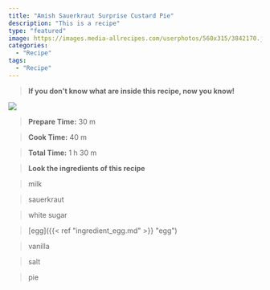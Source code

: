 ```yaml
---
title: "Amish Sauerkraut Surprise Custard Pie"
description: "This is a recipe"
type: "featured"
image: https://images.media-allrecipes.com/userphotos/560x315/3842170.jpg
categories: 
  - "Recipe"
tags: 
  - "Recipe"
---
```



>**If you don't know what are inside this recipe, now you know!**

![](../images/Recipes-Banner.jpg)
> **Prepare Time:** 30 m


> **Cook Time:** 40 m


> **Total Time:** 1 h 30 m

> **Look the ingredients of this recipe**

> milk

> sauerkraut

> white sugar

> [egg]({{< ref "ingredient_egg.md" >}} "egg")

> vanilla

> salt

> pie

